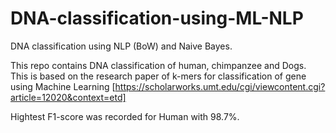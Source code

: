 # DNA-classification-using-ML-NLP
DNA classification using NLP (BoW) and Naive Bayes.

This repo contains DNA classification of human, chimpanzee and Dogs.
This is based on the research paper of k-mers for classification of gene using Machine Learning [https://scholarworks.umt.edu/cgi/viewcontent.cgi?article=12020&context=etd]

Hightest F1-score was recorded for Human with 98.7%.


